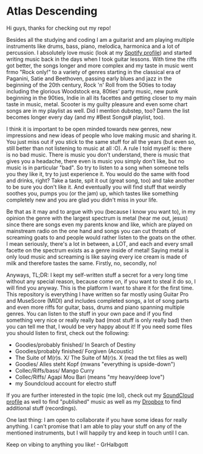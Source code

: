 # Atlas Descending

Hi guys, thanks for checking out my repo! 

Besides all the studying and coding I am a guitarist and am playing multiple instruments like drums, bass, piano, melodica, harmonica and a lot of percussion. I absolutely love music (look at my <a href="https://open.spotify.com/user/w2on4iq7y2j9cw928mivcrf9c?si=bbc0fa451b654719">Spotify profile</a>) and started writing music back in the days when I took guitar lessons. With time the riffs got better, the songs longer and more complex and my taste in music went frmo "Rock only!" to a variety of genres starting in the classical era of Paganini, Satie and Beethoven, passing early blues and jazz in the beginning of the 20th century, Rock 'n' Roll from the 50ties to today including the glorious Woodstock era, 80ties' party music, new punk beginning in the 90ties, Indie in all its facettes and getting closer to my main taste in music, metal. Scooter is my guilty pleasure and even some chart songs are in my playlist as well. Did I mention dubstep, too? Damn the list becomes longer every day (and my #Best Songs# playlist, too).

I think it is important to be open minded towards new genres, new impressions and new ideas of people who love making music and sharing it. You just miss out if you stick to the same stuff for all the years (but even so, still better than not listening to music at all :O). A rule I told myself is: there is no bad music. There is music you don't understand, there is music that gives you a headache, there even is music you simply don't like, but no music is in particular "bad". So try to listen to a song when someone tells you they like it, try to just experience it. You would do the same with food and drinks, right? Take a taste, spit it out (great song, too) and take another to be sure you don't like it. And eventually you will find stuff that weirdly soothes you, pumps you (or the jam) up, which tastes like something completely new and you are glad you didn't miss in your life.

Be that as it may and to argue with you (because I know you want to), in my opinion the genre with the largest spectrum is metal (hear me out, jesus) since there are songs even my parents know and like, which are played on mainstream radio on the one hand and songs you can cut throats of screaming goats to and people would rather listen to the goats on the other. I mean seriously, there's a lot in between, a LOT, and each and every small facette on the spectrum exists as a genre inside of metal! Saying metal is only loud music and screaming is like saying every ice cream is made of milk and therefore tastes the same. Firstly, no, secondly, no!

Anyways, TL;DR: I kept my self-written stuff a secret for a very long time without any special reason, because come on, if you want to steal it do so, I will find you anyway. This is the platform I want to share it for the first time. This repository is everything I have written so far mostly using Guitar Pro and MuseScore (MIDI) and includes completed songs, a lot of song parts and even more riffs for guitar, bass, drums and piano spanning multiple genres. You can listen to the stuff in your own pace and if you find something very nice or really really bad (most stuff is only really bad) then you can tell me that, I would be very happy about it! If you need some files you should listen to first, check out the following:

- Goodies/probably finished/ In Search of Destiny
- Goodies/probably finished/ Forgiven (Acoustic)
- The Suite of M(r)s. X/ The Suite of M(r)s. X (read the txt files as well)
- Goodies/ Alles steht Kopf (mwans "everything is upside-down")
- Collec/Riffs/bass/ Mango Curry
- Collec/Riffs/ Agapi Mou Bari (means "my heavy/deep love")
- my Soundcloud account for electro stuff

If you are further interested in the topic (me lol), check out my <a href="https://soundcloud.com/grhalbgott">SoundCloud profile</a> as well to find "published" music as well as my <a href="https://www.dropbox.com/sh/s8uwrjnbtc8l1b5/AAB25NPUO0aPG_coNLp_veO4a?dl=0">Dropbox</a> to find additional stuff (recordings). 

One last thing: I am open to collaborate if you have some ideas for really anything. I can't promise that I am able to play your stuff on any of the mentioned instruments, but I will happily try and keep in touch until I can.
                                
Keep on vibing to anything you like! - GrHalbgott

